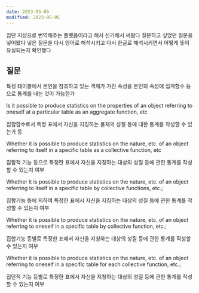 ```yaml
---
date: 2023-05-05
modified: 2023-05-05
---
```


집단 지성으로 번역해주는 플랫폼이라고 해서 신기해서 써봤다
질문하고 싶었던 질문을 넣어봤다
넣은 질문을 다시 영어로 해석시키고 다시 한글로 해석시키면서 어떻게 뜻이 유실되는지 확인했다

## 질문

특정 테이블에서 본인을 참조하고 있는 객체가 가진 속성을 본인의 속성에 집계함수 등으로 통계를 내는 것이 가능한가

Is it possible to produce statistics on the properties of an object referring to oneself at a particular table as an aggregate function, etc

집합함수로서 특정 표에서 자신을 지칭하는 물체의 성질 등에 대한 통계를 작성할 수 있는가 등

Whether it is possible to produce statistics on the nature, etc. of an object referring to itself in a specific table as a collective function, etc

집합적 기능 등으로 특정한 표에서 자신을 지칭하는 대상의 성질 등에 관한 통계를 작성할 수 있는지 여부

Whether it is possible to produce statistics on the nature, etc. of an object referring to itself in a specific table by collective functions, etc.;

집합기능 등에 의하여 특정한 표에서 자신을 지칭하는 대상의 성질 등에 관한 통계를 작성할 수 있는지 여부

Whether it is possible to produce statistics on the nature, etc. of an object referring to oneself in a specific table by collective function, etc.;

집합기능 등별로 특정한 표에서 자신을 지칭하는 대상의 성질 등에 관한 통계를 작성할 수 있는지 여부

Whether it is possible to produce statistics on the nature, etc. of an object referring to oneself in a specific table for each collective function, etc.;

집단적 기능 등별로 특정한 표에서 자신을 지칭하는 대상의 성질 등에 관한 통계를 작성할 수 있는지 여부
